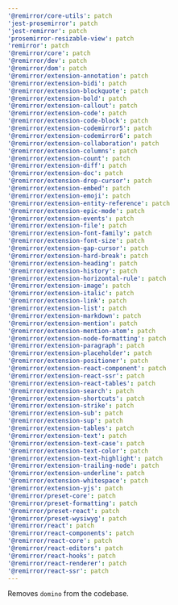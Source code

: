 ```yaml
---
'@remirror/core-utils': patch
'jest-prosemirror': patch
'jest-remirror': patch
'prosemirror-resizable-view': patch
'remirror': patch
'@remirror/core': patch
'@remirror/dev': patch
'@remirror/dom': patch
'@remirror/extension-annotation': patch
'@remirror/extension-bidi': patch
'@remirror/extension-blockquote': patch
'@remirror/extension-bold': patch
'@remirror/extension-callout': patch
'@remirror/extension-code': patch
'@remirror/extension-code-block': patch
'@remirror/extension-codemirror5': patch
'@remirror/extension-codemirror6': patch
'@remirror/extension-collaboration': patch
'@remirror/extension-columns': patch
'@remirror/extension-count': patch
'@remirror/extension-diff': patch
'@remirror/extension-doc': patch
'@remirror/extension-drop-cursor': patch
'@remirror/extension-embed': patch
'@remirror/extension-emoji': patch
'@remirror/extension-entity-reference': patch
'@remirror/extension-epic-mode': patch
'@remirror/extension-events': patch
'@remirror/extension-file': patch
'@remirror/extension-font-family': patch
'@remirror/extension-font-size': patch
'@remirror/extension-gap-cursor': patch
'@remirror/extension-hard-break': patch
'@remirror/extension-heading': patch
'@remirror/extension-history': patch
'@remirror/extension-horizontal-rule': patch
'@remirror/extension-image': patch
'@remirror/extension-italic': patch
'@remirror/extension-link': patch
'@remirror/extension-list': patch
'@remirror/extension-markdown': patch
'@remirror/extension-mention': patch
'@remirror/extension-mention-atom': patch
'@remirror/extension-node-formatting': patch
'@remirror/extension-paragraph': patch
'@remirror/extension-placeholder': patch
'@remirror/extension-positioner': patch
'@remirror/extension-react-component': patch
'@remirror/extension-react-ssr': patch
'@remirror/extension-react-tables': patch
'@remirror/extension-search': patch
'@remirror/extension-shortcuts': patch
'@remirror/extension-strike': patch
'@remirror/extension-sub': patch
'@remirror/extension-sup': patch
'@remirror/extension-tables': patch
'@remirror/extension-text': patch
'@remirror/extension-text-case': patch
'@remirror/extension-text-color': patch
'@remirror/extension-text-highlight': patch
'@remirror/extension-trailing-node': patch
'@remirror/extension-underline': patch
'@remirror/extension-whitespace': patch
'@remirror/extension-yjs': patch
'@remirror/preset-core': patch
'@remirror/preset-formatting': patch
'@remirror/preset-react': patch
'@remirror/preset-wysiwyg': patch
'@remirror/react': patch
'@remirror/react-components': patch
'@remirror/react-core': patch
'@remirror/react-editors': patch
'@remirror/react-hooks': patch
'@remirror/react-renderer': patch
'@remirror/react-ssr': patch
---
```


Removes `domino` from the codebase.
